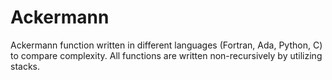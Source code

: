 # Ackermann
Ackermann function written in different languages (Fortran, Ada, Python, C) to compare complexity. All functions are written non-recursively by utilizing stacks.
